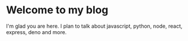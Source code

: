 # Welcome to my blog

I'm glad you are here. I plan to talk about javascript, python, node, react, express, deno and more.

